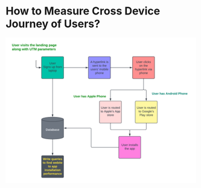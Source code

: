 # How to Measure Cross Device Journey of Users?

![image](https://github.com/cdevairakkam7/notes/blob/main/images/capturing_laptop_to_app_installation_journey.png)
